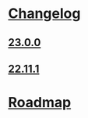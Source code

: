 # [Changelog](./CHANGELOG.md)

## [23.0.0](./release-notes/22-11-0.md)

## [22.11.1](./release-notes/22-11-1.md)

# [Roadmap](./ROADMAP.md)